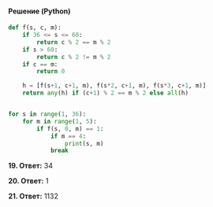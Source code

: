 #### Решение (Python)
```python
def f(s, c, m):
    if 36 <= s <= 60:
        return c % 2 == m % 2
    if s > 60:
        return c % 2 != m % 2
    if c == m:
        return 0

    h = [f(s+1, c+1, m), f(s*2, c+1, m), f(s*3, c+1, m)]
    return any(h) if (c+1) % 2 == m % 2 else all(h)


for s in range(1, 36):
    for m in range(1, 5):
        if f(s, 0, m) == 1:
            if m == 4:
                print(s, m)
            break
```

**19. Ответ:** 34

**20. Ответ:** 1

**21. Ответ:** 1132
